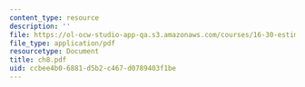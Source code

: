 ```yaml
---
content_type: resource
description: ''
file: https://ol-ocw-studio-app-qa.s3.amazonaws.com/courses/16-30-estimation-and-control-of-aerospace-systems-spring-2004/ccbee4b06881d5b2c467d0789403f1be_ch8.pdf
file_type: application/pdf
resourcetype: Document
title: ch8.pdf
uid: ccbee4b0-6881-d5b2-c467-d0789403f1be
---
```

